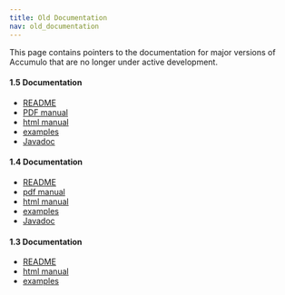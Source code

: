 ```yaml
---
title: Old Documentation
nav: old_documentation
---
```


This page contains pointers to the documentation for major versions of Accumulo that are no longer under active development.

#### 1.5 Documentation

* <a href="https://git-wip-us.apache.org/repos/asf?p=accumulo.git;a=blob_plain;f=README;hb=1.5.4" id="/1.5/README">README</a>
* <a href="/1.5/accumulo_user_manual.pdf" id="/1.5/accumulo_user_manual.pdf">PDF manual</a>
* [html manual][MANUAL_HTML_15]
* [examples][EXAMPLES_15]
* <a href="/1.5/apidocs" id="/1.5/apidocs">Javadoc</a>

#### 1.4 Documentation

* <a href="https://git-wip-us.apache.org/repos/asf?p=accumulo.git;a=blob_plain;f=README;hb=f7d87b6e407de6597b6c0ca60ca1b6a321faf237" onClick="javascript: _gaq.push(['_trackPageview', '/1.4/README']);">README</a>
* <a href="/1.4/accumulo_user_manual.pdf" onClick="javascript: _gaq.push(['_trackPageview', '/1.4/accumulo_user_manual.pdf']);">pdf manual</a>
* [html manual][MANUAL_HTML_14]
* [examples][EXAMPLES_14]
* <a href="/1.4/apidocs" onClick="javascript: _gaq.push(['_trackPageview', '/1.4/apidocs']);">Javadoc</a>

#### 1.3 Documentation
* <a href="https://git-wip-us.apache.org/repos/asf?p=accumulo.git;a=blob_plain;f=README;h=86713d9b6add9038d5130b4a23ba4a79b72d0f15;hb=3b4ffc158945c1f834fc6f257f21484c61691d0f" onClick="javascript: _gaq.push(['_trackPageview', '/1.3/README']);">README</a>
* [html manual][MANUAL_HTML_13]
* [examples][EXAMPLES_13]

[MANUAL_HTML_15]: /1.5/accumulo_user_manual.html "1.5 user manual"
[EXAMPLES_15]: /1.5/examples "1.5 examples"
[MANUAL_HTML_14]: /1.4/user_manual "1.4 user manual"
[EXAMPLES_14]: /1.4/examples "1.4 examples"
[MANUAL_HTML_13]: /user_manual_1.3-incubating/ "1.3 user manual"
[EXAMPLES_13]: /user_manual_1.3-incubating/examples/ "1.3 examples"
